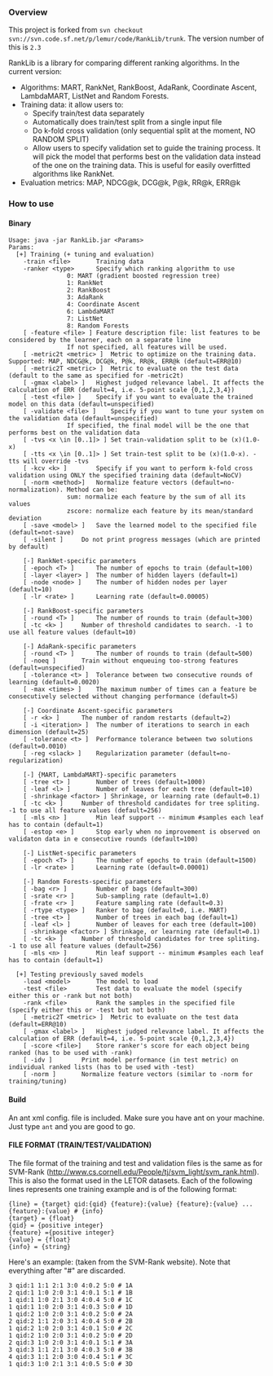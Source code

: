 ### Overview
This project is forked from `svn checkout svn://svn.code.sf.net/p/lemur/code/RankLib/trunk`. The version number of this is `2.3`

RankLib is a library for comparing different ranking algorithms. In the current version:
- Algorithms: MART, RankNet, RankBoost, AdaRank, Coordinate Ascent, LambdaMART, ListNet and Random Forests.
- Training data: it allow users to:
   + Specify train/test data separately
   + Automatically does train/test split from a single input file
   + Do k-fold cross validation (only sequential split at the moment, NO RANDOM SPLIT)
   + Allow users to specify validation set to guide the training process. It will pick the model that performs best on the validation data instead of the one on the training data. This is useful for easily overfitted algorithms like RankNet.
- Evaluation metrics: MAP, NDCG@k, DCG@k, P@k, RR@k, ERR@k

### How to use

#### Binary
```
Usage: java -jar RankLib.jar <Params>
Params:
  [+] Training (+ tuning and evaluation)
	-train <file>		Training data
	-ranker <type>		Specify which ranking algorithm to use
				0: MART (gradient boosted regression tree)
				1: RankNet
				2: RankBoost
				3: AdaRank
				4: Coordinate Ascent
				6: LambdaMART
				7: ListNet
				8: Random Forests
	[ -feature <file> ]	Feature description file: list features to be considered by the learner, each on a separate line
				If not specified, all features will be used.
	[ -metric2t <metric> ]	Metric to optimize on the training data. Supported: MAP, NDCG@k, DCG@k, P@k, RR@k, ERR@k (default=ERR@10)
	[ -metric2T <metric> ]	Metric to evaluate on the test data (default to the same as specified for -metric2t)
	[ -gmax <label> ]	Highest judged relevance label. It affects the calculation of ERR (default=4, i.e. 5-point scale {0,1,2,3,4})
	[ -test <file> ]	Specify if you want to evaluate the trained model on this data (default=unspecified)
	[ -validate <file> ]	Specify if you want to tune your system on the validation data (default=unspecified)
				If specified, the final model will be the one that performs best on the validation data
	[ -tvs <x \in [0..1]> ]	Set train-validation split to be (x)(1.0-x)
	[ -tts <x \in [0..1]> ]	Set train-test split to be (x)(1.0-x). -tts will override -tvs
	[ -kcv <k> ]		Specify if you want to perform k-fold cross validation using ONLY the specified training data (default=NoCV)
	[ -norm <method>]	Normalize feature vectors (default=no-normalization). Method can be:
				sum: normalize each feature by the sum of all its values
				zscore: normalize each feature by its mean/standard deviation
	[ -save <model> ]	Save the learned model to the specified file (default=not-save)
	[ -silent ]		Do not print progress messages (which are printed by default)

    [-] RankNet-specific parameters
	[ -epoch <T> ]		The number of epochs to train (default=100)
	[ -layer <layer> ]	The number of hidden layers (default=1)
	[ -node <node> ]	The number of hidden nodes per layer (default=10)
	[ -lr <rate> ]		Learning rate (default=0.00005)

    [-] RankBoost-specific parameters
	[ -round <T> ]		The number of rounds to train (default=300)
	[ -tc <k> ]		Number of threshold candidates to search. -1 to use all feature values (default=10)

    [-] AdaRank-specific parameters
	[ -round <T> ]		The number of rounds to train (default=500)
	[ -noeq ]		Train without enqueuing too-strong features (default=unspecified)
	[ -tolerance <t> ]	Tolerance between two consecutive rounds of learning (default=0.0020)
	[ -max <times> ]	The maximum number of times can a feature be consecutively selected without changing performance (default=5)

    [-] Coordinate Ascent-specific parameters
	[ -r <k> ]		The number of random restarts (default=2)
	[ -i <iteration> ]	The number of iterations to search in each dimension (default=25)
	[ -tolerance <t> ]	Performance tolerance between two solutions (default=0.0010)
	[ -reg <slack> ]	Regularization parameter (default=no-regularization)

    [-] {MART, LambdaMART}-specific parameters
	[ -tree <t> ]		Number of trees (default=1000)
	[ -leaf <l> ]		Number of leaves for each tree (default=10)
	[ -shrinkage <factor> ]	Shrinkage, or learning rate (default=0.1)
	[ -tc <k> ]		Number of threshold candidates for tree spliting. -1 to use all feature values (default=256)
	[ -mls <n> ]		Min leaf support -- minimum #samples each leaf has to contain (default=1)
	[ -estop <e> ]		Stop early when no improvement is observed on validaton data in e consecutive rounds (default=100)

    [-] ListNet-specific parameters
	[ -epoch <T> ]		The number of epochs to train (default=1500)
	[ -lr <rate> ]		Learning rate (default=0.00001)

    [-] Random Forests-specific parameters
	[ -bag <r> ]		Number of bags (default=300)
	[ -srate <r> ]		Sub-sampling rate (default=1.0)
	[ -frate <r> ]		Feature sampling rate (default=0.3)
	[ -rtype <type> ]	Ranker to bag (default=0, i.e. MART)
	[ -tree <t> ]		Number of trees in each bag (default=1)
	[ -leaf <l> ]		Number of leaves for each tree (default=100)
	[ -shrinkage <factor> ]	Shrinkage, or learning rate (default=0.1)
	[ -tc <k> ]		Number of threshold candidates for tree spliting. -1 to use all feature values (default=256)
	[ -mls <n> ]		Min leaf support -- minimum #samples each leaf has to contain (default=1)

  [+] Testing previously saved models
	-load <model>		The model to load
	-test <file>		Test data to evaluate the model (specify either this or -rank but not both)
	-rank <file>		Rank the samples in the specified file (specify either this or -test but not both)
	[ -metric2T <metric> ]	Metric to evaluate on the test data (default=ERR@10)
	[ -gmax <label> ]	Highest judged relevance label. It affects the calculation of ERR (default=4, i.e. 5-point scale {0,1,2,3,4})
	[ -score <file>]	Store ranker's score for each object being ranked (has to be used with -rank)
	[ -idv ]		Print model performance (in test metric) on individual ranked lists (has to be used with -test)
	[ -norm ]		Normalize feature vectors (similar to -norm for training/tuning)
```

#### Build
An ant xml config. file is included. Make sure you have ant on your machine. Just type `ant` and you are good to go.

#### FILE FORMAT (TRAIN/TEST/VALIDATION)

The file format of the training and test and validation files is the same as for SVM-Rank (http://www.cs.cornell.edu/People/tj/svm_light/svm_rank.html). This is also the format used in the LETOR datasets. Each of the following lines represents one training example and is of the following format:
```
{line} = {target} qid:{qid} {feature}:{value} {feature}:{value} ... {feature}:{value} # {info}
{target} = {float}
{qid} = {positive integer}
{feature} ={positive integer}
{value} = {float}
{info} = {string}
```
Here's an example: (taken from the SVM-Rank website). Note that everything after "#" are discarded.
```
3 qid:1 1:1 2:1 3:0 4:0.2 5:0 # 1A
2 qid:1 1:0 2:0 3:1 4:0.1 5:1 # 1B 
1 qid:1 1:0 2:1 3:0 4:0.4 5:0 # 1C
1 qid:1 1:0 2:0 3:1 4:0.3 5:0 # 1D  
1 qid:2 1:0 2:0 3:1 4:0.2 5:0 # 2A  
2 qid:2 1:1 2:0 3:1 4:0.4 5:0 # 2B 
1 qid:2 1:0 2:0 3:1 4:0.1 5:0 # 2C 
1 qid:2 1:0 2:0 3:1 4:0.2 5:0 # 2D  
2 qid:3 1:0 2:0 3:1 4:0.1 5:1 # 3A 
3 qid:3 1:1 2:1 3:0 4:0.3 5:0 # 3B 
4 qid:3 1:1 2:0 3:0 4:0.4 5:1 # 3C 
1 qid:3 1:0 2:1 3:1 4:0.5 5:0 # 3D
```